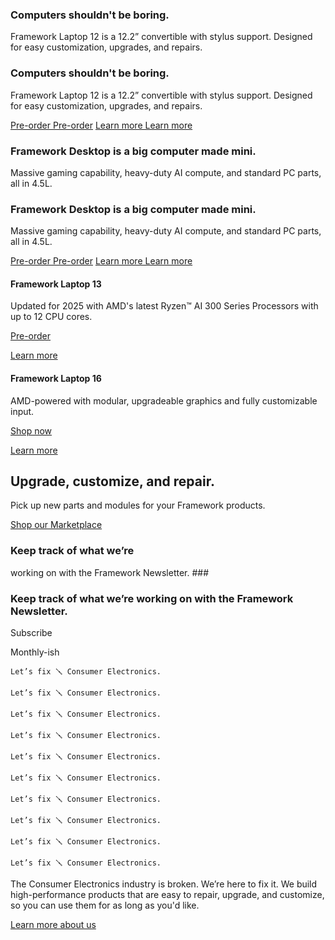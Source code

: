 ### Computers shouldn't be boring.  ###

Framework Laptop 12 is a 12.2” convertible with stylus support. Designed for easy customization, upgrades, and repairs.

### Computers shouldn't be boring.  ###

Framework Laptop 12 is a 12.2” convertible with stylus support. Designed for easy customization, upgrades, and repairs.

[Pre-order Pre-order](/de/en/products/laptop12-diy-intel-13gen/configuration/new) [Learn more Learn more](/de/en/laptop12)

### Framework Desktop is a big computer made mini.  ###

Massive gaming capability, heavy-duty AI compute, and standard PC parts, all in 4.5L.

### Framework Desktop is a big computer made mini.  ###

Massive gaming capability, heavy-duty AI compute, and standard PC parts, all in 4.5L.

[Pre-order Pre-order](/de/en/products/desktop-diy-amd-aimax300/configuration/new) [Learn more Learn more](/de/en/desktop)

#### Framework Laptop 13 ####

Updated for 2025 with AMD's latest Ryzen™ AI 300 Series Processors with up to 12 CPU cores.

[Pre-order](/products/laptop13-diy-amd-ai300/configuration/new)

[Learn more](/laptop13)

#### Framework Laptop 16 ####

AMD-powered with modular, upgradeable graphics and fully customizable input.

[Shop now](/products/laptop16-diy-amd-7040/configuration/new)

[Learn more](/products/laptop16-diy-amd-7040)

Upgrade, customize, and repair.
----------

Pick up new parts and modules for your Framework products.

[Shop our Marketplace](/marketplace)

### Keep track of what we’re
working on with the Framework Newsletter. ###

### Keep track of what we’re working on with the Framework Newsletter. ###

 Subscribe

Monthly-ish

```
Let’s fix 🪛 Consumer Electronics.
```

```
Let’s fix 🪛 Consumer Electronics.
```

```
Let’s fix 🪛 Consumer Electronics.
```

```
Let’s fix 🪛 Consumer Electronics.
```

```
Let’s fix 🪛 Consumer Electronics.
```

```
Let’s fix 🪛 Consumer Electronics.
```

```
Let’s fix 🪛 Consumer Electronics.
```

```
Let’s fix 🪛 Consumer Electronics.
```

```
Let’s fix 🪛 Consumer Electronics.
```

```
Let’s fix 🪛 Consumer Electronics.
```

The Consumer Electronics industry is broken. We’re here to fix it. We build high-performance products that are easy to repair, upgrade, and customize, so you can use them for as long as you'd like.

[Learn more about us](/about)
